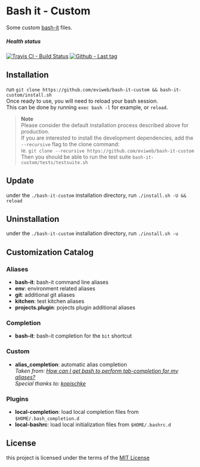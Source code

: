 Bash it - Custom
================
Some custom [bash-it](https://github.com/Bash-it/bash-it) files.

##### Health status
[![Travis CI - Build Status](https://travis-ci.org/eviweb/bash-it-custom.svg)](https://travis-ci.org/eviweb/bash-it-custom)
[![Github - Last tag](https://img.shields.io/github/tag/eviweb/bash-it-custom.svg)](https://github.com/eviweb/bash-it-custom/tags)

Installation
------------
run `git clone https://github.com/eviweb/bash-it-custom && bash-it-custom/install.sh`    
Once ready to use, you will need to reload your bash session.    
This can be done by running `exec bash -l` for example, or `reload`.   

> **Note**    
> Please consider the default installation process described above for production.   
> If you are interested to install the development dependencies, add the `--recursive` flag to the clone command:    
> ie. `git clone --recursive https://github.com/eviweb/bash-it-custom`    
> Then you should be able to run the test suite `bash-it-custom/tests/testsuite.sh`   

Update
------
under the `./bash-it-custom` installation directory, run `./install.sh -U && reload`

Uninstallation
--------------
under the `./bash-it-custom` installation directory, run `./install.sh -u`

Customization Catalog
---------------------
### Aliases
* **bash-it**: bash-it command line aliases
* **env**: environment related aliases
* **git**: additional git aliases
* **kitchen**: test kitchen aliases
* **projects.plugin**: pojects plugin additional aliases

### Completion
* **bash-it**: bash-it completion for the `bit` shortcut

### Custom
* **alias_completion**: automatic alias completion    
  _Taken from: [How can I get bash to perform tab-completion for my aliases?][topic1]_    
  _Special thanks to: [kopischke][kopischke]_

### Plugins
* **local-completion**: load local completion files from `$HOME/.bash_completion.d`
* **local-bashrc**: load local initialization files from `$HOME/.bashrc.d`

License
-------
this project is licensed under the terms of the [MIT License](/LICENSE)

[topic1]: http://superuser.com/questions/436314/how-can-i-get-bash-to-perform-tab-completion-for-my-aliases    
[kopischke]: http://superuser.com/users/101110    
